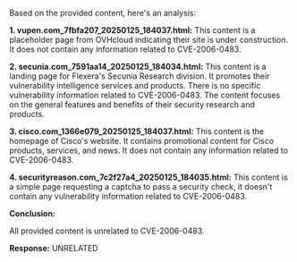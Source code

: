 Based on the provided content, here's an analysis:

**1. vupen.com_7fbfa207_20250125_184037.html:** This content is a placeholder page from OVHcloud indicating their site is under construction. It does not contain any information related to CVE-2006-0483.

**2. secunia.com_7591aa14_20250125_184034.html:** This content is a landing page for Flexera's Secunia Research division. It promotes their vulnerability intelligence services and products. There is no specific vulnerability information related to CVE-2006-0483. The content focuses on the general features and benefits of their security research and products.

**3. cisco.com_1366e079_20250125_184037.html:** This content is the homepage of Cisco's website. It contains promotional content for Cisco products, services, and news. It does not contain any information related to CVE-2006-0483.

**4. securityreason.com_7c2f27a4_20250125_184035.html:** This content is a simple page requesting a captcha to pass a security check, it doesn't contain any vulnerability information related to CVE-2006-0483.

**Conclusion:**

All provided content is unrelated to CVE-2006-0483.

**Response:** UNRELATED